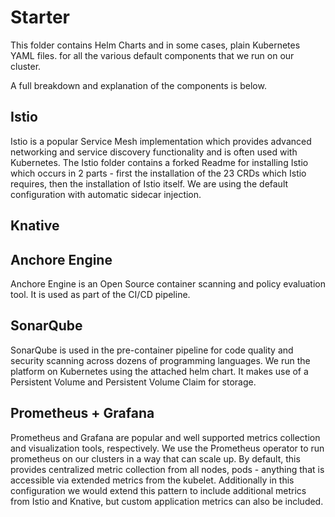 # Starter

This folder contains Helm Charts and in some cases, plain Kubernetes YAML files. for all the various default components that we run on our cluster.

A full breakdown and explanation of the components is below.

## Istio

Istio is a popular Service Mesh implementation which provides advanced networking and service discovery functionality and is often used with Kubernetes.  The Istio folder contains a forked Readme for installing Istio which occurs in 2 parts - first the installation of the 23 CRDs which Istio requires, then the installation of Istio itself.  We are using the default configuration with automatic sidecar injection.

## Knative

## Anchore Engine

Anchore Engine is an Open Source container scanning and policy evaluation tool.  It is used as part of the CI/CD pipeline.

## SonarQube

SonarQube is used in the pre-container pipeline for code quality and security scanning across dozens of programming languages. We run the platform on Kubernetes using the attached helm chart.  It makes use of a Persistent Volume and Persistent Volume Claim for storage.

## Prometheus + Grafana

Prometheus and Grafana are popular and well supported metrics collection and visualization tools, respectively.  We use the Prometheus operator to run prometheus on our clusters in a way that can scale up.  By default, this provides centralized metric collection from all nodes, pods - anything that is accessible via extended metrics from the kubelet.  Additionally in this configuration we would extend this pattern to include additional metrics from Istio and Knative, but custom application metrics can also be included.